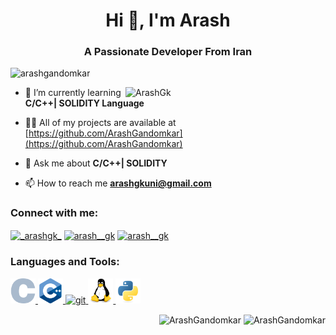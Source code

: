 <h1 align="center">Hi 👋, I'm Arash</h1>
<h3 align="center">A Passionate Developer From Iran</h3>

<p align="left"> <img src="https://komarev.com/ghpvc/?username=arashgandomkar&label=Profile%20views&color=0e75b6&style=flat" alt="arashgandomkar" /> </p>

<img align="right" alt="ArashGk" width = "320" src="https://camo.githubusercontent.com/2366b34bb903c09617990fb5fff4622f3e941349e846ddb7e73df872a9d21233/68747470733a2f2f63646e2e6472696262626c652e636f6d2f75736572732f3733303730332f73637265656e73686f74732f363538313234332f6176656e746f2e676966">

- 🌱 I’m currently learning **C/C++| SOLIDITY Language**

- 👨‍💻 All of my projects are available at [https://github.com/ArashGandomkar](https://github.com/ArashGandomkar)

- 💬 Ask me about **C/C++| SOLIDITY**

- 📫 How to reach me **arashgkuni@gmail.com**

<h3 align="left">Connect with me:</h3>
<p align="left">
<a href="https://twitter.com/_arashgk_" target="blank"><img align="center" src="https://raw.githubusercontent.com/rahuldkjain/github-profile-readme-generator/master/src/images/icons/Social/twitter.svg" alt="_arashgk_" height="30" width="40" /></a>
<a href="https://instagram.com/arash__gk" target="blank"><img align="center" src="https://raw.githubusercontent.com/rahuldkjain/github-profile-readme-generator/master/src/images/icons/Social/instagram.svg" alt="arash__gk" height="30" width="40" /></a>
<a href="https://t.me/ArashGandomkaar" target="blank"><img align="center" src="https://static.cdnlogo.com/logos/t/84/telegram.svg" alt="arash__gk" height="30" width="40" /></a>
</p>



<h3 align="left">Languages and Tools:</h3>
<p align="left"> <a href="https://www.cprogramming.com/" target="_blank" rel="noreferrer"> <img src="https://raw.githubusercontent.com/devicons/devicon/master/icons/c/c-original.svg" alt="c" width="40" height="40"/> </a> <a href="https://www.w3schools.com/cpp/" target="_blank" rel="noreferrer"> <img src="https://raw.githubusercontent.com/devicons/devicon/master/icons/cplusplus/cplusplus-original.svg" alt="cplusplus" width="40" height="40"/> </a> <a href="https://git-scm.com/" target="_blank" rel="noreferrer"> <img src="https://www.vectorlogo.zone/logos/git-scm/git-scm-icon.svg" alt="git" width="40" height="40"/> </a> <a href="https://www.linux.org/" target="_blank" rel="noreferrer"> <img src="https://raw.githubusercontent.com/devicons/devicon/master/icons/linux/linux-original.svg" alt="linux" width="40" height="40"/> </a> <a href="https://www.python.org" target="_blank" rel="noreferrer"> <img src="https://raw.githubusercontent.com/devicons/devicon/master/icons/python/python-original.svg" alt="python" width="40" height="40"/> </a> </p>

<!--<p><img align="left" src="https://github-readme-stats.vercel.app/api/top-langs?username=arashgandomkar&show_icons=true&locale=en&layout=compact" alt="arashgandomkar" /></p>-->

<p align = "right"><img align="center" src="https://github-profile-summary-cards.vercel.app/api/cards/repos-per-language?username=arashgandomkar&theme=monokai" alt="ArashGandomkar"  height="160" width="260" />
  <img align="center" src="https://github-profile-summary-cards.vercel.app/api/cards/profile-details?username=arashgandomkar&theme=monokai" alt="ArashGandomkar" height="280" width="460" /></p>



